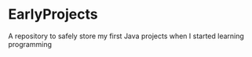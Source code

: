 # EarlyProjects
A repository to safely store my first Java projects when I started learning programming
